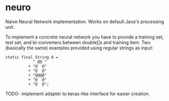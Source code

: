 # neuro
Naive Neural Network implementation.
Works on default Java's processing unit.

To implement a concrete neural network you have to provide a training set, test set, and bi-converters between double[]s and training item.
Two (basically the same) examples provided using regular strings as input:

    static final String A =
                " @@ "
              + "@  @"
              + "@  @"
              + "@@@@"
              + "@  @"
              + "@  @";

TODO- implement adapter to keras-like interface for easier creation.
